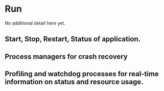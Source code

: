 # Run

No additional detail here yet.

## Start, Stop, Restart, Status of application.

## Process managers for crash recovery

## Profiling and watchdog processes for real-time information on status and resource usage.
